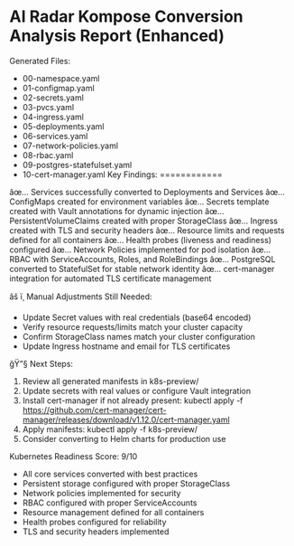 ﻿AI Radar Kompose Conversion Analysis Report (Enhanced)
================================================

Generated Files:
- 00-namespace.yaml
- 01-configmap.yaml
- 02-secrets.yaml
- 03-pvcs.yaml
- 04-ingress.yaml
- 05-deployments.yaml
- 06-services.yaml
- 07-network-policies.yaml
- 08-rbac.yaml
- 09-postgres-statefulset.yaml
- 10-cert-manager.yaml
Key Findings:
============

âœ… Services successfully converted to Deployments and Services
âœ… ConfigMaps created for environment variables
âœ… Secrets template created with Vault annotations for dynamic injection
âœ… PersistentVolumeClaims created with proper StorageClass
âœ… Ingress created with TLS and security headers
âœ… Resource limits and requests defined for all containers
âœ… Health probes (liveness and readiness) configured
âœ… Network Policies implemented for pod isolation
âœ… RBAC with ServiceAccounts, Roles, and RoleBindings
âœ… PostgreSQL converted to StatefulSet for stable network identity
âœ… cert-manager integration for automated TLS certificate management

âš ï¸  Manual Adjustments Still Needed:
- Update Secret values with real credentials (base64 encoded)
- Verify resource requests/limits match your cluster capacity
- Confirm StorageClass names match your cluster configuration
- Update Ingress hostname and email for TLS certificates

ğŸ”§ Next Steps:
1. Review all generated manifests in k8s-preview/
2. Update secrets with real values or configure Vault integration
3. Install cert-manager if not already present: kubectl apply -f https://github.com/cert-manager/cert-manager/releases/download/v1.12.0/cert-manager.yaml
4. Apply manifests: kubectl apply -f k8s-preview/
5. Consider converting to Helm charts for production use

Kubernetes Readiness Score: 9/10
- All core services converted with best practices
- Persistent storage configured with proper StorageClass
- Network policies implemented for security
- RBAC configured with proper ServiceAccounts
- Resource management defined for all containers
- Health probes configured for reliability
- TLS and security headers implemented
